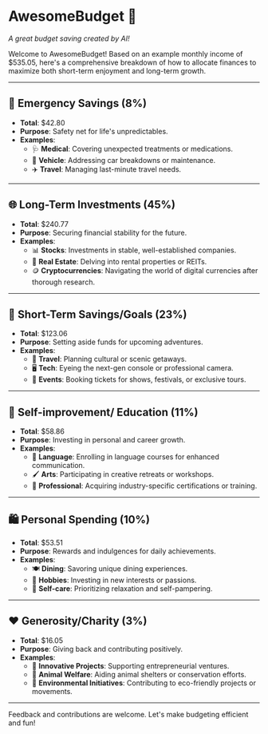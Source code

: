# AwesomeBudget 🌟

_A great budget saving created by AI!_

Welcome to AwesomeBudget! Based on an example monthly income of $535.05, here's a comprehensive breakdown of how to allocate finances to maximize both short-term enjoyment and long-term growth.

---

## 🚨 Emergency Savings (8%)
* **Total**: $42.80
* **Purpose**: Safety net for life's unpredictables.
* **Examples**:
  * 🩺 **Medical**: Covering unexpected treatments or medications.
  * 🚗 **Vehicle**: Addressing car breakdowns or maintenance.
  * ✈️ **Travel**: Managing last-minute travel needs.

---

## 🌐 Long-Term Investments (45%)
* **Total**: $240.77
* **Purpose**: Securing financial stability for the future.
* **Examples**:
  * 📊 **Stocks**: Investments in stable, well-established companies.
  * 🏡 **Real Estate**: Delving into rental properties or REITs.
  * 🪙 **Cryptocurrencies**: Navigating the world of digital currencies after thorough research.

---

## 🎯 Short-Term Savings/Goals (23%)
* **Total**: $123.06
* **Purpose**: Setting aside funds for upcoming adventures.
* **Examples**:
  * 🌄 **Travel**: Planning cultural or scenic getaways.
  * 🖥️ **Tech**: Eyeing the next-gen console or professional camera.
  * 🎪 **Events**: Booking tickets for shows, festivals, or exclusive tours.

---

## 🧠 Self-improvement/ Education (11%)
* **Total**: $58.86
* **Purpose**: Investing in personal and career growth.
* **Examples**:
  * 📖 **Language**: Enrolling in language courses for enhanced communication.
  * 🖌️ **Arts**: Participating in creative retreats or workshops.
  * 📜 **Professional**: Acquiring industry-specific certifications or training.

---

## 🛍️ Personal Spending (10%)
* **Total**: $53.51
* **Purpose**: Rewards and indulgences for daily achievements.
* **Examples**:
  * 🍽️ **Dining**: Savoring unique dining experiences.
  * 🎸 **Hobbies**: Investing in new interests or passions.
  * 💄 **Self-care**: Prioritizing relaxation and self-pampering.

---

## ❤️ Generosity/Charity (3%)
* **Total**: $16.05
* **Purpose**: Giving back and contributing positively.
* **Examples**:
  * 🚀 **Innovative Projects**: Supporting entrepreneurial ventures.
  * 🐾 **Animal Welfare**: Aiding animal shelters or conservation efforts.
  * 🌲 **Environmental Initiatives**: Contributing to eco-friendly projects or movements.

---

Feedback and contributions are welcome. Let's make budgeting efficient and fun!
